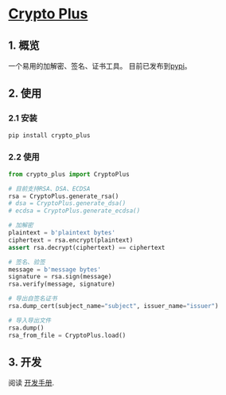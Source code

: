 # [Crypto Plus](https://github.com/qy527145/crypto_plus)

## 1. 概览

一个易用的加解密、签名、证书工具。
目前已发布到[pypi](https://pypi.org/project/crypto_plus)。


## 2. 使用

### 2.1 安装

```bash
pip install crypto_plus
```

### 2.2 使用

```python
from crypto_plus import CryptoPlus

# 目前支持RSA、DSA、ECDSA
rsa = CryptoPlus.generate_rsa()
# dsa = CryptoPlus.generate_dsa()
# ecdsa = CryptoPlus.generate_ecdsa()

# 加解密
plaintext = b'plaintext bytes'
ciphertext = rsa.encrypt(plaintext)
assert rsa.decrypt(ciphertext) == ciphertext

# 签名、验签
message = b'message bytes'
signature = rsa.sign(message)
rsa.verify(message, signature)

# 导出自签名证书
rsa.dump_cert(subject_name="subject", issuer_name="issuer")

# 导入导出文件
rsa.dump()
rsa_from_file = CryptoPlus.load()

```

## 3. 开发

阅读 [开发手册](./docs/development.md).
